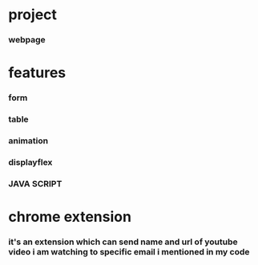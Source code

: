 # project
###  webpage
# features
### form
### table
### animation
### displayflex
### JAVA SCRIPT
# chrome extension
### it's an extension which can send name and url of youtube video i am watching to specific email i mentioned in my code
